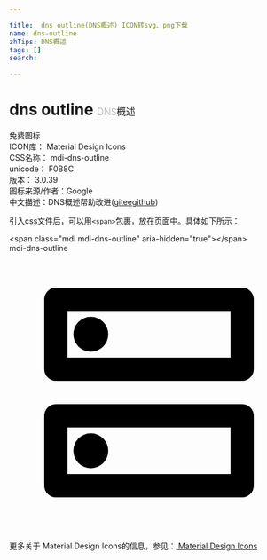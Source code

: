 ```yaml
---

title:  dns outline(DNS概述) ICON转svg、png下载
name: dns-outline
zhTips: DNS概述
tags: []
search: 

---
```


# dns outline  <small style="font-size: 60%;font-weight: 100">DNS概述</small>


<div class="detail-page">
<p>
<span><span class="badge-success badge">免费图标</span> </span>
<br/>
<span>
ICON库：
<span class="badge-secondary badge">Material Design Icons</span> 
</span>
<br/>
<span>
CSS名称：
<span class="badge-secondary badge">mdi-dns-outline</span> 
</span>
<br/>
<span>
unicode：
<span class="badge-secondary badge">F0B8C</span> 
<copy-btn content='F0B8C' btn-title=""></copy-btn>
<copy-btn :content='String.fromCodePoint(parseInt("F0B8C", 16))' btn-title="复制U"></copy-btn>
</span>
<br/>
<span>
版本：
<span class="badge-secondary badge">3.0.39</span> 
</span>
<br/>
<span>图标来源/作者：<span class="badge-light badge">Google</span></span> 
<br/>
<span class="zh-detail">中文描述：<span class="badge-primary badge">DNS概述</span><span class="help-link"><span>帮助改进</span>(<a href="https://gitee.com/liuwave/icon-helper/edit/master/json/material/dns-outline.json" target="_blank" rel="noopener noreferrer">gitee</a><a href="https://github.com/liuwave/icon-helper/edit/master/json/material/dns-outline.json" target="_blank" rel="noopener noreferrer">github</a></span>)</span><br/>
</p>
</div>
<div class="alert alert-dark">
  <i class="mdi mdi-dns-outline mdi-48px"></i>
  <i class="mdi mdi-dns-outline mdi-36px"></i>
  <i class="mdi mdi-dns-outline mdi-24px"></i>
  <i class="mdi mdi-dns-outline mdi-18px"></i>
</div>
<div>
  <p>引入css文件后，可以用<code>&lt;span&gt;</code>包裹，放在页面中。具体如下所示：    
  </p>
  <div class="alert alert-primary" style="font-size: 14px">
    &lt;span class="mdi mdi-dns-outline" aria-hidden="true"&gt;&lt;/span&gt;
    <copy-btn content='<span class="mdi mdi-dns-outline" aria-hidden="true"></span>'></copy-btn>
  </div>
  <div class="alert alert-secondary">
    <i class="mdi mdi-dns-outline"
    style="font-size: 24px"
    aria-hidden="true"></i> mdi-dns-outline
    <copy-btn content="mdi-dns-outline" btn-title="复制图标名称"></copy-btn>
  </div>
</div>
<div id="svg" class="svg-wrap">
<svg xmlns="http://www.w3.org/2000/svg" viewBox="0 0 24 24"><path d="M19,15V19H5V15H19M20,13H4A1,1 0 0,0 3,14V20A1,1 0 0,0 4,21H20A1,1 0 0,0 21,20V14A1,1 0 0,0 20,13M7,18.5A1.5,1.5 0 0,1 5.5,17A1.5,1.5 0 0,1 7,15.5A1.5,1.5 0 0,1 8.5,17A1.5,1.5 0 0,1 7,18.5M19,5V9H5V5H19M20,3H4A1,1 0 0,0 3,4V10A1,1 0 0,0 4,11H20A1,1 0 0,0 21,10V4A1,1 0 0,0 20,3M7,8.5A1.5,1.5 0 0,1 5.5,7A1.5,1.5 0 0,1 7,5.5A1.5,1.5 0 0,1 8.5,7A1.5,1.5 0 0,1 7,8.5Z" /></svg>
</div>
<detail full-name='mdi-dns-outline'></detail>
    
<div><p>更多关于 Material Design Icons的信息，参见：<a target="_blank" href="https://iconhelper.cn/material.html"> Material Design Icons</a>
</p></div>
